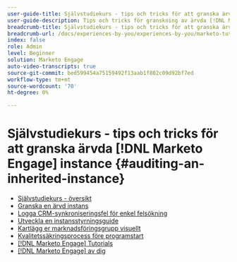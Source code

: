 ```yaml
---
user-guide-title: Självstudiekurs - tips och tricks för att granska ärvda [!DNL Marketo Engage] instance
user-guide-description: Tips och tricks för granskning av ärvda [!DNL Marketo Engage] instance
breadcrumb-title: Självstudiekurs - tips och tricks för att granska ärvda [!DNL Marketo Engage] instance
breadcrumb-url: /docs/experiences-by-you/experiences-by-you/marketo-tutorial-inherited-instance/overview.html
index: false
role: Admin
level: Beginner
solution: Marketo Engage
auto-video-transcripts: true
source-git-commit: bed599454a75159492f13aab1f802c09d92bf7ed
workflow-type: tm+mt
source-wordcount: '70'
ht-degree: 0%

---
```



# Självstudiekurs - tips och tricks för att granska ärvda [!DNL Marketo Engage] instance {#auditing-an-inherited-instance}

+ [Självstudiekurs - översikt](/help/marketo-tutorial-inherited-instance/overview.md)
+ [Granska en ärvd instans](/help/marketo-tutorial-inherited-instance/audit-an-inherted-instance.md)
+ [Logga CRM-synkroniseringsfel för enkel felsökning](/help/marketo-tutorial-inherited-instance/log-crm-sync-errors-for-easy-troubleshooting.md)
+ [Utveckla en instansstyrningsguide](/help/marketo-tutorial-inherited-instance/develop-an-instance-governance-guide.md)
+ [Kartlägg er marknadsföringsgrupp visuellt](/help/marketo-tutorial-inherited-instance/create-a-visual-data-flow-diagram.md)
+ [Kvalitetssäkringsprocess före programstart](/help/marketo-tutorial-inherited-instance/essential-program-pre-launch-qa.md)
+ [[!DNL Marketo Engage] Tutorials](https://experienceleague.adobe.com/docs/marketo-learn/tutorials/overview.html?lang=en)
+ [[!DNL Marketo Engage] av dig](https://experienceleague.adobe.com/en/docs/experiences-by-you/experiences-by-you/marketo-engage/overview)
